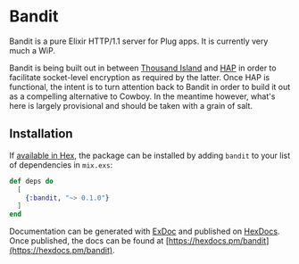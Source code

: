 # Bandit

Bandit is a pure Elixir HTTP/1.1 server for Plug apps. It is currently very much a WiP.

Bandit is being built out in between [Thousand Island](https://github.com/mtrudel/thousand_island) and
[HAP](https://github.com/mtrudel/hap) in order to facilitate socket-level encryption as required by the latter. Once HAP
is functional, the intent is to turn attention back to Bandit in order to build it out as a compelling alternative to
Cowboy. In the meantime however, what's here is largely provisional and should be taken with a grain of salt.

## Installation

If [available in Hex](https://hex.pm/docs/publish), the package can be installed
by adding `bandit` to your list of dependencies in `mix.exs`:

```elixir
def deps do
  [
    {:bandit, "~> 0.1.0"}
  ]
end
```

Documentation can be generated with [ExDoc](https://github.com/elixir-lang/ex_doc)
and published on [HexDocs](https://hexdocs.pm). Once published, the docs can
be found at [https://hexdocs.pm/bandit](https://hexdocs.pm/bandit).

